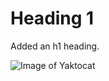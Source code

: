 # Heading 1

Added an h1 heading.

![Image of Yaktocat](https://octodex.github.com/images/yaktocat.png)
